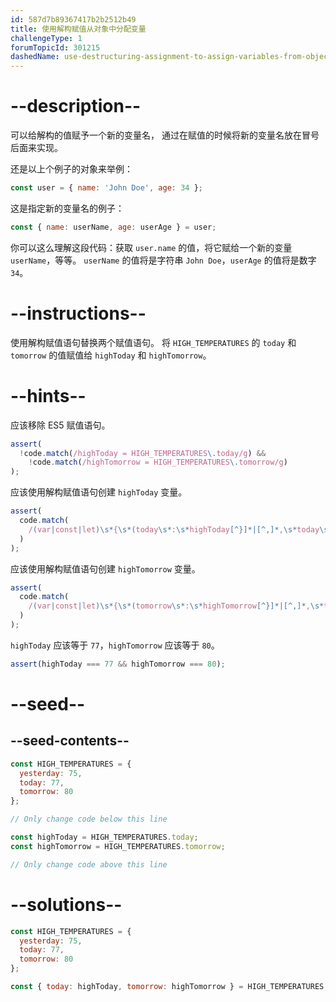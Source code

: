 ```yaml
---
id: 587d7b89367417b2b2512b49
title: 使用解构赋值从对象中分配变量
challengeType: 1
forumTopicId: 301215
dashedName: use-destructuring-assignment-to-assign-variables-from-objects
---
```


# --description--

可以给解构的值赋予一个新的变量名， 通过在赋值的时候将新的变量名放在冒号后面来实现。

还是以上个例子的对象来举例：

```js
const user = { name: 'John Doe', age: 34 };
```

这是指定新的变量名的例子：

```js
const { name: userName, age: userAge } = user;
```

你可以这么理解这段代码：获取 `user.name` 的值，将它赋给一个新的变量 `userName`，等等。 `userName` 的值将是字符串 `John Doe`，`userAge` 的值将是数字 `34`。

# --instructions--

使用解构赋值语句替换两个赋值语句。 将 `HIGH_TEMPERATURES` 的 `today` 和 `tomorrow` 的值赋值给 `highToday` 和 `highTomorrow`。

# --hints--

应该移除 ES5 赋值语句。

```js
assert(
  !code.match(/highToday = HIGH_TEMPERATURES\.today/g) &&
    !code.match(/highTomorrow = HIGH_TEMPERATURES\.tomorrow/g)
);
```

应该使用解构赋值语句创建 `highToday` 变量。

```js
assert(
  code.match(
    /(var|const|let)\s*{\s*(today\s*:\s*highToday[^}]*|[^,]*,\s*today\s*:\s*highToday\s*)}\s*=\s*HIGH_TEMPERATURES(;|\s+|\/\/)/g
  )
);
```

应该使用解构赋值语句创建 `highTomorrow` 变量。

```js
assert(
  code.match(
    /(var|const|let)\s*{\s*(tomorrow\s*:\s*highTomorrow[^}]*|[^,]*,\s*tomorrow\s*:\s*highTomorrow\s*)}\s*=\s*HIGH_TEMPERATURES(;|\s+|\/\/)/g
  )
);
```

`highToday` 应该等于 `77`，`highTomorrow` 应该等于 `80`。

```js
assert(highToday === 77 && highTomorrow === 80);
```

# --seed--

## --seed-contents--

```js
const HIGH_TEMPERATURES = {
  yesterday: 75,
  today: 77,
  tomorrow: 80
};

// Only change code below this line

const highToday = HIGH_TEMPERATURES.today;
const highTomorrow = HIGH_TEMPERATURES.tomorrow; 

// Only change code above this line
```

# --solutions--

```js
const HIGH_TEMPERATURES = {
  yesterday: 75,
  today: 77,
  tomorrow: 80
};

const { today: highToday, tomorrow: highTomorrow } = HIGH_TEMPERATURES;
```
